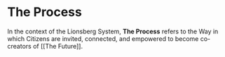 # The Process

In the context of the Lionsberg System, **The Process** refers to the Way in which Citizens are invited, connected, and empowered to become co-creators of [[The Future]]. 
